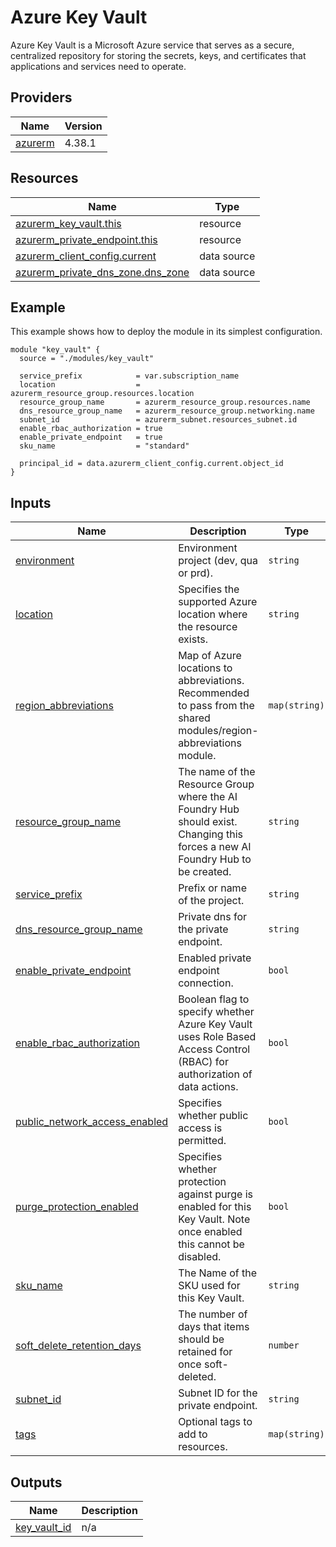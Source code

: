 <!-- BEGIN_TF_DOCS -->
# Azure Key Vault

Azure Key Vault is a Microsoft Azure service that serves as a secure, centralized repository for storing the secrets, keys, and certificates that applications and services need to operate.

## Providers

| Name | Version |
|------|---------|
| <a name="provider_azurerm"></a> [azurerm](#provider\_azurerm) | 4.38.1 |

## Resources

| Name | Type |
|------|------|
| [azurerm_key_vault.this](https://registry.terraform.io/providers/hashicorp/azurerm/latest/docs/resources/key_vault) | resource |
| [azurerm_private_endpoint.this](https://registry.terraform.io/providers/hashicorp/azurerm/latest/docs/resources/private_endpoint) | resource |
| [azurerm_client_config.current](https://registry.terraform.io/providers/hashicorp/azurerm/latest/docs/data-sources/client_config) | data source |
| [azurerm_private_dns_zone.dns_zone](https://registry.terraform.io/providers/hashicorp/azurerm/latest/docs/data-sources/private_dns_zone) | data source |

## Example

This example shows how to deploy the module in its simplest configuration.

```hcl
module "key_vault" {
  source = "./modules/key_vault"

  service_prefix            = var.subscription_name
  location                  = azurerm_resource_group.resources.location
  resource_group_name       = azurerm_resource_group.resources.name
  dns_resource_group_name   = azurerm_resource_group.networking.name
  subnet_id                 = azurerm_subnet.resources_subnet.id
  enable_rbac_authorization = true
  enable_private_endpoint   = true
  sku_name                  = "standard"

  principal_id = data.azurerm_client_config.current.object_id
}
```

## Inputs

| Name | Description | Type | Default | Required |
|------|-------------|------|---------|:--------:|
| <a name="input_environment"></a> [environment](#input\_environment) | Environment project (dev, qua or prd). | `string` | n/a | yes |
| <a name="input_location"></a> [location](#input\_location) | Specifies the supported Azure location where the resource exists. | `string` | n/a | yes |
| <a name="input_region_abbreviations"></a> [region\_abbreviations](#input\_region\_abbreviations) | Map of Azure locations to abbreviations. Recommended to pass from the shared modules/region-abbreviations module. | `map(string)` | n/a | yes |
| <a name="input_resource_group_name"></a> [resource\_group\_name](#input\_resource\_group\_name) | The name of the Resource Group where the AI Foundry Hub should exist. Changing this forces a new AI Foundry Hub to be created. | `string` | n/a | yes |
| <a name="input_service_prefix"></a> [service\_prefix](#input\_service\_prefix) | Prefix or name of the project. | `string` | n/a | yes |
| <a name="input_dns_resource_group_name"></a> [dns\_resource\_group\_name](#input\_dns\_resource\_group\_name) | Private dns for the private endpoint. | `string` | `""` | no |
| <a name="input_enable_private_endpoint"></a> [enable\_private\_endpoint](#input\_enable\_private\_endpoint) | Enabled private endpoint connection. | `bool` | `true` | no |
| <a name="input_enable_rbac_authorization"></a> [enable\_rbac\_authorization](#input\_enable\_rbac\_authorization) | Boolean flag to specify whether Azure Key Vault uses Role Based Access Control (RBAC) for authorization of data actions. | `bool` | `true` | no |
| <a name="input_public_network_access_enabled"></a> [public\_network\_access\_enabled](#input\_public\_network\_access\_enabled) | Specifies whether public access is permitted. | `bool` | `false` | no |
| <a name="input_purge_protection_enabled"></a> [purge\_protection\_enabled](#input\_purge\_protection\_enabled) | Specifies whether protection against purge is enabled for this Key Vault. Note once enabled this cannot be disabled. | `bool` | `true` | no |
| <a name="input_sku_name"></a> [sku\_name](#input\_sku\_name) | The Name of the SKU used for this Key Vault. | `string` | `"standard"` | no |
| <a name="input_soft_delete_retention_days"></a> [soft\_delete\_retention\_days](#input\_soft\_delete\_retention\_days) | The number of days that items should be retained for once soft-deleted. | `number` | `90` | no |
| <a name="input_subnet_id"></a> [subnet\_id](#input\_subnet\_id) | Subnet ID for the private endpoint. | `string` | `""` | no |
| <a name="input_tags"></a> [tags](#input\_tags) | Optional tags to add to resources. | `map(string)` | `{}` | no |

## Outputs

| Name | Description |
|------|-------------|
| <a name="output_key_vault_id"></a> [key\_vault\_id](#output\_key\_vault\_id) | n/a |
<!-- END_TF_DOCS -->